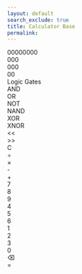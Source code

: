 ```yaml
---
layout: default
search_exclude: true
title: Calculator Base
permalink: 
---
```


<link rel="stylesheet" href="CalculatorStyle.css">

<div class="mouse-follower"></div>
<div class="calculator-container">
    <div class="calculator-outputs">
      <div class="calculator-output" id="binary">00000000</div>
      <div class="calculator-output" id="octal">000</div>
      <div class="calculator-output" id="output">000</div>
      <div class="calculator-output" id="hexadecimal">00</div>
    </div>
    <div class="calculator-switch">Logic Gates</div>
    <div class="calculator-gates">
      <div class="calculator-gate" id="AND">AND</div>
      <div class="calculator-gate" id="OR">OR</div>
      <div class="calculator-gate" id="NOT">NOT</div>
      <div class="calculator-gate" id="NAND">NAND</div>
      <div class="calculator-gate" id="XOR">XOR</div>
      <div class="calculator-gate" id="XNOR">XNOR</div>
    </div>
    <div class="calculator-bit-shifts">
      <div class="calculator-bit-shift" id="left"><<</div>
      <div class="calculator-bit-shift" id="right">>></div>
    </div>
    <div class="calculator-clear">C</div>
    <div class="calculator-operations">
      <div class="calculator-operation" id="division">÷</div>
      <div class="calculator-operation" id="multiplication">×</div>
      <div class="calculator-operation" id="subtraction">-</div>
      <div class="calculator-operation" id="addition">+</div>
    </div>
    <div class="calculator-numbers">
      <div class="calculator-number">7</div>
      <div class="calculator-number">8</div>
      <div class="calculator-number">9</div>
      <div class="calculator-number">4</div>
      <div class="calculator-number">5</div>
      <div class="calculator-number">6</div>
      <div class="calculator-number">1</div>
      <div class="calculator-number">2</div>
      <div class="calculator-number">3</div>
      <div class="calculator-number">0</div>
    </div>
    <div class="calculator-backspace">⌫</div>
    <div class="calculator-equals">=</div>
</div>

<script>
  var firstNumber = null;
  var operator = null;
  var nextReady = true;

  const output = document.getElementById("output");
  const binaryOutput = document.getElementById("binary");
  const octalOutput = document.getElementById("octal");
  const hexadecimalOutput = document.getElementById("hexadecimal");


  const numbers = document.querySelectorAll(".calculator-number");
  const operations = document.querySelectorAll(".calculator-operation");
  const clear = document.querySelectorAll(".calculator-clear");
  const equals = document.querySelector(".calculator-equals");
  const backspace = document.querySelector(".calculator-backspace");

  const toggleSwitch = document.querySelector(".calculator-switch");
  const gates = document.querySelectorAll(".calculator-gate");

  const bitSwitch = document.querySelectorAll(".calculator-bit-shift");
  
  var ANDgate = document.getElementById("AND");
  var ORgate = document.getElementById("OR");
  var NOTgate = document.getElementById("NOT");
  var NANDgate = document.getElementById("NAND");
  var XORgate = document.getElementById("XOR");
  var XNORgate = document.getElementById("XNOR");

  numbers.forEach(button => {
    button.addEventListener("click", function() {
      if (nextReady == true) {
        output.innerHTML = button.textContent.padStart(3, "0");
        if (button.textContent != "0") {
          nextReady = false;
        }
      } else {
        output.innerHTML = parseInt(output.innerHTML + button.textContent).toString().padStart(3, "0");
      }
      binaryOutput.innerHTML = parseInt(output.innerHTML).toString(2).padStart(8, "0");
      octalOutput.innerHTML = parseInt(output.innerHTML).toString(8).padStart(3, "0");
      hexadecimalOutput.innerHTML = parseInt(output.innerHTML).toString(16).padStart(2, "0");
    });
  });

  operations.forEach(button => {
    button.addEventListener("click", function() {
      firstNumber = parseInt(output.innerHTML);
      nextReady = true;
      operator = button.textContent;
    });
  });
  
  function calculate (first, second) {
    let result = 0;
    switch (operator) {
      case "+":
        result = first + second;
        break;
      case "-":
        result = first - second;
        break;
      case "×":
        result = first * second;
        break;
      case "÷":
        result = first / second;
        break;
      case "AND":
        result = first & second;
        break;
      case "OR":
        result = first | second;
        break;
      case "NAND":
        result = ~(first & second);
        break;
      case "NOR":
        result = ~(first | second);
        break;
      case "XOR":
        result = first ^ second;
        break;
      case "XNOR":
        result = ~(first ^ second);
        break;
      case ">>":
        result = first >> second;
        break;
      case "<<":
        result = first << second;
        break;
      default: 
        break;
    }
    return Math.floor(result);
  }
  toggleSwitch.addEventListener("click", function() {
    if(toggleSwitch.textContent == "Hexadecimal") {
      toggleSwitch.textContent = "Logic Gates";
      ANDgate.textContent = "AND";
      ORgate.textContent = "OR";
      NOTgate.textContent = "NOT";
      NANDgate.textContent = "NAND";
      XORgate.textContent = "XOR";
      XNORgate.textContent = "XNOR";
    } else {
      toggleSwitch.textContent = "Hexadecimal";
      ANDgate.textContent = "A";
      ORgate.textContent = "B";
      NOTgate.textContent = "C";
      NANDgate.textContent = "D";
      XORgate.textContent = "E";
      XNORgate.textContent = "F";
    }
  });

  gates.forEach(button => {
    button.addEventListener("click", function() {
      if (button.textContent == "NOT") {
        console.log(~parseInt(output.innerHTML));
        if (~(parseInt(output.innerHTML)) >= 0) {
          output.innerHTML = (~parseInt(output.innerHTML)).toString().padStart(3, "0");
          binaryOutput.innerHTML = parseInt(output.innerHTML).toString(2).padStart(8, "0");
          octalOutput.innerHTML = parseInt(output.innerHTML).toString(8).padStart(3, "0");
          hexadecimalOutput.innerHTML = parseInt(output.innerHTML).toString(16).padStart(2, "0");
        } else {
          output.innerHTML = "-" + (-~parseInt(output.innerHTML)).toString().padStart(3, "0");
          binaryOutput.innerHTML = (parseInt(output.innerHTML) & 0xFF).toString(2);
          octalOutput.innerHTML = (parseInt(output.innerHTML) & 0xFF).toString(8);
          hexadecimalOutput.innerHTML = (parseInt(output.innerHTML) & 0xFF).toString(16);
        }
        nextReady = true;
        operator = null;
        firstNumber = null;
      } else {
        firstNumber = parseInt(output.innerHTML);
        nextReady = true;
        operator = button.textContent;
      }
    });
  });

  bitSwitch.forEach(button => {
    button.addEventListener("click", function() {
      firstNumber = parseInt(output.innerHTML);
      nextReady = true;
      operator = button.textContent;     
    });
  });

  operations.forEach(button => {
    button.addEventListener("click", function() {
      firstNumber = parseInt(output.innerHTML);
      nextReady = true;
      operator = button.textContent;
    });
  });

  equals.addEventListener("click", function() {
    if (firstNumber){
      if (calculate(firstNumber, parseInt(output.innerHTML)) >= 0) {
        output.innerHTML = calculate(firstNumber, parseInt(output.innerHTML)).toString().padStart(3, "0");
        binaryOutput.innerHTML = parseInt(output.innerHTML).toString(2).padStart(8, "0");
        octalOutput.innerHTML = parseInt(output.innerHTML).toString(8).padStart(3, "0");
        hexadecimalOutput.innerHTML = parseInt(output.innerHTML).toString(16).padStart(2, "0");
      } else {
        output.innerHTML = "-" + (-calculate(firstNumber, parseInt(output.innerHTML))).toString().padStart(3, "0");
        binaryOutput.innerHTML = (parseInt(output.innerHTML) & 0xFF).toString(2);
        octalOutput.innerHTML = (parseInt(output.innerHTML) & 0xFF).toString(8);
        hexadecimalOutput.innerHTML = (parseInt(output.innerHTML) & 0xFF).toString(16);
      }
      nextReady = true;
      operator = null;
      firstNumber = null;
      return;
    }
  });

  clear.forEach(button => {
    button.addEventListener("click", function() {
      firstNumber = null;
      output.innerHTML = "000";
      binaryOutput.innerHTML = "00000000";
      octalOutput.innerHTML = "000";
      hexadecimalOutput.innerHTML = "00";

      nextReady = true;
    });
  });

  backspace.addEventListener("click", function() {
    if (!nextReady) {
      if (output.innerHTML != "000") {
        output.innerHTML = output.innerHTML.slice(0, -1).padStart(3, "0");
        binaryOutput.innerHTML = parseInt(output.innerHTML).toString(2).padStart(8, "0");
        octalOutput.innerHTML = parseInt(output.innerHTML).toString(8).padStart(3, "0");
        hexadecimalOutput.innerHTML = parseInt(output.innerHTML).toString(16).padStart(2, "0");
      } else {
        output.innerHTML = "000";
        binaryOutput.innerHTML = "00000000";
        octalOutput.innerHTML = "000";
        hexadecimalOutput.innerHTML = "00";
 
        nextReady = true;
      }
    }
  });
</script>
